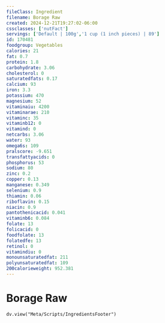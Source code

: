 ```yaml
---
fileClass: Ingredient
filename: Borage Raw
created: 2024-12-21T19:27:02-06:00
cssclasses: ['nutFact']
servings: ['Default | 100g','1 cup (1 inch pieces) | 89']
id: 170481
foodgroup: Vegetables
calories: 21
fat: 0.7
protein: 1.8
carbohydrate: 3.06
cholesterol: 0
saturatedfats: 0.17
calcium: 93
iron: 3.3
potassium: 470
magnesium: 52
vitaminaiu: 4200
vitaminarae: 210
vitaminc: 35
vitaminb12: 0
vitamind: 0
netcarbs: 3.06
water: 93
omega6s: 109
pralscore: -9.651
transfattyacids: 0
phosphorus: 53
sodium: 80
zinc: 0.2
copper: 0.13
manganese: 0.349
selenium: 0.9
thiamin: 0.06
riboflavin: 0.15
niacin: 0.9
pantothenicacid: 0.041
vitaminb6: 0.084
folate: 13
folicacid: 0
foodfolate: 13
folatedfe: 13
retinol: 0
vitamindiu: 0
monounsaturatedfat: 211
polyunsaturatedfat: 109
200calorieweight: 952.381
---
```


# Borage Raw

```dataviewjs
dv.view("Meta/Scripts/IngredientsFooter")
```